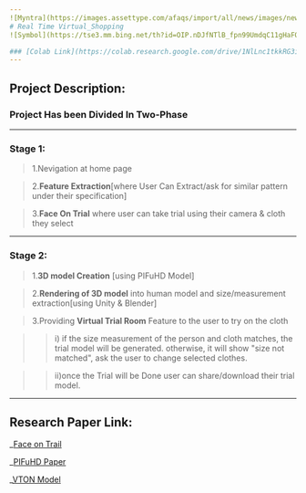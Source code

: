 ```yaml
---
![Myntra](https://images.assettype.com/afaqs/import/all/news/images/news_story_grfx/2015/10/45950/Myntra-logo.jpg)
# Real Time Virtual_Shopping
![Symbol](https://tse3.mm.bing.net/th?id=OIP.nDJfNTlB_fpn99UmdqC11gHaFO&pid=Api&P=0&w=251&h=178)

### [Colab Link](https://colab.research.google.com/drive/1NlLnc1tkkRG3ifGo6NYaUd8jFsPKUH3U#scrollTo=hiHMVbnhpX7g)
---
```


## **Project Description**:

### Project Has been Divided In Two-Phase

___
### Stage 1: 
>1.Nevigation at home page

>2.**Feature Extraction**[where User Can Extract/ask for similar pattern under their specification]

>3.**Face On Trial** where user can take trial using their camera & cloth they select

---
### Stage 2:
>1.**3D model Creation** [using PIFuHD Model]

>2.**Rendering of 3D model** into human model and size/measurement extraction[using Unity & Blender]

>3.Providing **Virtual Trial Room** Feature to the user to try on the cloth

>>i) if the size measurement of the person and cloth matches, the trial model will be generated. otherwise, it will show "size not matched", ask the user to change selected clothes.

>>ii)once the Trial will be Done user can share/download their trial model.
 
***

## Research Paper Link:

_[Face on Trail](http://alereimondo.no-ip.org/OpenCV/uploads/37/CameraReadyPaper63.pdf)

_[PIFuHD Paper](https://arxiv.org/pdf/2004.00452.pdf)

_[VTON Model](https://minar09.github.io/c3dvton/cvprw20_3d.pdf)

